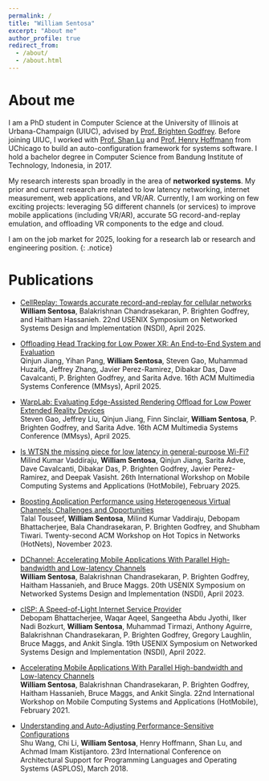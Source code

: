 ```yaml
---
permalink: /
title: "William Sentosa"
excerpt: "About me"
author_profile: true
redirect_from: 
  - /about/
  - /about.html
---
```


About me
======

I am a PhD student in Computer Science at the University of Illinois at Urbana-Champaign (UIUC), advised by [Prof. Brighten Godfrey](https://pbg.cs.illinois.edu). Before joining UIUC, I worked with [Prof. Shan Lu](http://people.cs.uchicago.edu/~shanlu/) and [Prof. Henry Hoffmann](http://people.cs.uchicago.edu/~hankhoffmann/) from UChicago to build an auto-configuration framework for systems software. I hold a bachelor degree in Computer Science from Bandung Institute of Technology, Indonesia, in 2017.  

My research interests span broadly in the area of **networked systems**. My prior and current research are related to low latency networking, internet measurement, web applications, and VR/AR. Currently, I am working on few exciting projects: leveraging 5G different channels (or services) to improve mobile applications (including VR/AR), accurate 5G record-and-replay emulation, and offloading VR components to the edge and cloud.

I am on the job market for 2025, looking for a research lab or research and engineering position.
{: .notice}

Publications
======

+ [CellReplay: Towards accurate record-and-replay for cellular networks]()    
  **William Sentosa**, Balakrishnan Chandrasekaran, P. Brighten Godfrey, and Haitham Hassanieh.
22nd USENIX Symposium on Networked Systems Design and Implementation (NSDI), April 2025.

+ [Offloading Head Tracking for Low Power XR: An End-to-End System and Evaluation]()    
  Qinjun Jiang, Yihan Pang, **William Sentosa**, Steven Gao, Muhammad Huzaifa, Jeffrey Zhang, Javier Perez-Ramirez, Dibakar Das, Dave Cavalcanti, P. Brighten Godfrey, and Sarita Adve.
16th ACM Multimedia Systems Conference (MMsys), April 2025.

+ [WarpLab: Evaluating Edge-Assisted Rendering Offload for Low Power Extended Reality Devices]()    
  Steven Gao, Jeffrey Liu, Qinjun Jiang, Finn Sinclair, **William Sentosa**, P. Brighten Godfrey, and Sarita Adve.
16th ACM Multimedia Systems Conference (MMsys), April 2025.

+ [Is WTSN the missing piece for low latency in general-purpose Wi-Fi?]()    
  Milind Kumar Vaddiraju, **William Sentosa**, Qinjun Jiang, Sarita Adve, Dave Cavalcanti, Dibakar Das, P. Brighten Godfrey, Javier Perez-Ramirez, and Deepak Vasisht.
26th International Workshop on Mobile Computing Systems and Applications (HotMobile), February 2025.

+ [Boosting Application Performance using Heterogeneous Virtual Channels: Challenges and Opportunities](https://pbg.cs.illinois.edu/papers/touseef23hvc.pdf)    
  Talal Touseef, **William Sentosa**, Milind Kumar Vaddiraju, Debopam Bhattacherjee, Bala Chandrasekaran, P. Brighten Godfrey, and Shubham Tiwari.
Twenty-second ACM Workshop on Hot Topics in Networks (HotNets), November 2023.

+ [DChannel: Accelerating Mobile Applications With Parallel High-bandwidth and Low-latency Channels](https://www.usenix.org/system/files/nsdi23-sentosa.pdf)    
  **William Sentosa**, Balakrishnan Chandrasekaran, P. Brighten Godfrey, Haitham Hassanieh, and Bruce Maggs.
20th USENIX Symposium on Networked Systems Design and Implementation (NSDI), April 2023.

+ [cISP: A Speed-of-Light Internet Service Provider](https://www.usenix.org/system/files/nsdi22-paper-bhattacherjee.pdf)  
  Debopam Bhattacherjee, Waqar Aqeel, Sangeetha Abdu Jyothi, Ilker Nadi Bozkurt, **William Sentosa**, Muhammad Tirmazi, Anthony Aguirre, Balakrishnan Chandrasekaran, P. Brighten Godfrey, Gregory Laughlin, Bruce Maggs, and Ankit Singla.
19th USENIX Symposium on Networked Systems Design and Implementation (NSDI), April 2022.

+ [Accelerating Mobile Applications With Parallel High-bandwidth and Low-latency Channels](https://dl.acm.org/doi/10.1145/3446382.3448357)  
  **William Sentosa**, Balakrishnan Chandrasekaran, P. Brighten Godfrey, Haitham Hassanieh, Bruce Maggs, and Ankit Singla.
22nd International Workshop on Mobile Computing Systems and Applications (HotMobile), February 2021.

+ [Understanding and Auto-Adjusting Performance-Sensitive Configurations](https://dl.acm.org/doi/10.1145/3173162.3173206)  
  Shu Wang, Chi Li, **William Sentosa**, Henry Hoffmann, Shan Lu, and Achmad Imam Kistijantoro.
23rd International Conference on Architectural Support for Programming Languages and Operating Systems (ASPLOS), March 2018.
